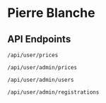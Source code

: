 # Pierre Blanche

## API Endpoints

`/api/user/prices`

`/api/user/admin/prices`

`/api/user/admin/users`

`/api/user/admin/registrations`

